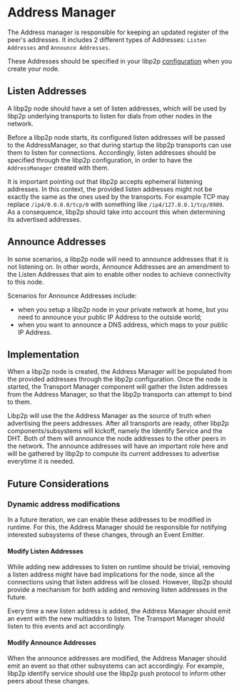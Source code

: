 # Address Manager

The Address manager is responsible for keeping an updated register of the peer's addresses. It includes 2 different types of Addresses: `Listen Addresses` and `Announce Addresses`.

These Addresses should be specified in your libp2p [configuration](../../doc/CONFIGURATION.md) when you create your node.

## Listen Addresses

A libp2p node should have a set of listen addresses, which will be used by libp2p underlying transports to listen for dials from other nodes in the network.

Before a libp2p node starts, its configured listen addresses will be passed to the AddressManager, so that during startup the libp2p transports can use them to listen for connections. Accordingly, listen addresses should be specified through the libp2p configuration, in order to have the `AddressManager` created with them.

It is important pointing out that libp2p accepts ephemeral listening addresses. In this context, the provided listen addresses might not be exactly the same as the ones used by the transports. For example TCP may replace `/ip4/0.0.0.0/tcp/0` with something like `/ip4/127.0.0.1/tcp/8989`. As a consequence, libp2p should take into account this when determining its advertised addresses.

## Announce Addresses

In some scenarios, a libp2p node will need to announce addresses that it is not listening on. In other words, Announce Addresses are an amendment to the Listen Addresses that aim to enable other nodes to achieve connectivity to this node.

Scenarios for Announce Addresses include:
- when you setup a libp2p node in your private network at home, but you need to announce your public IP Address to the outside world;
- when you want to announce a DNS address, which maps to your public IP Address.

## Implementation

When a libp2p node is created, the Address Manager will be populated from the provided addresses through the libp2p configuration. Once the node is started, the Transport Manager component will gather the listen addresses from the Address Manager, so that the libp2p transports can attempt to bind to them.

Libp2p will use the the Address Manager as the source of truth when advertising the peers addresses. After all transports are ready, other libp2p components/subsystems will kickoff, namely the Identify Service and the DHT. Both of them will announce the node addresses to the other peers in the network. The announce addresses will have an important role here and will be gathered by libp2p to compute its current addresses to advertise everytime it is needed.

## Future Considerations

### Dynamic address modifications 

In a future iteration, we can enable these addresses to be modified in runtime. For this, the Address Manager should be responsible for notifying interested subsystems of these changes, through an Event Emitter.

#### Modify Listen Addresses

While adding new addresses to listen on runtime should be trivial, removing a listen address might have bad implications for the node, since all the connections using that listen address will be closed. However, libp2p should provide a mechanism for both adding and removing listen addresses in the future.

Every time a new listen address is added, the Address Manager should emit an event with the new multiaddrs to listen. The Transport Manager should listen to this events and act accordingly.

#### Modify Announce Addresses

When the announce addresses are modified, the Address Manager should emit an event so that other subsystems can act accordingly. For example, libp2p identify service should use the libp2p push protocol to inform other peers about these changes.
